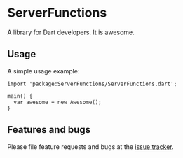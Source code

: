 # ServerFunctions

A library for Dart developers. It is awesome.

## Usage

A simple usage example:

    import 'package:ServerFunctions/ServerFunctions.dart';

    main() {
      var awesome = new Awesome();
    }

## Features and bugs

Please file feature requests and bugs at the [issue tracker][tracker].

[tracker]: http://example.com/issues/replaceme
